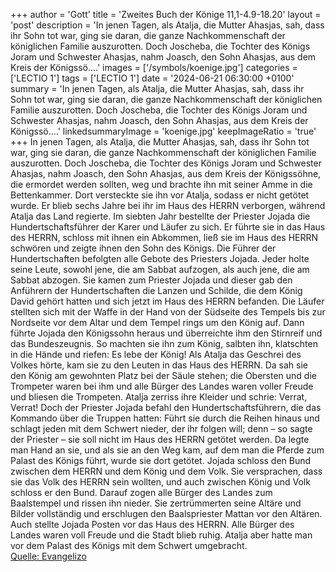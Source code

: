 +++
author = 'Gott'
title = 'Zweites Buch der Könige 11,1-4.9-18.20'
layout = 'post'
description = 'In jenen Tagen, als Atalja, die Mutter Ahasjas, sah, dass ihr Sohn tot war, ging sie daran, die ganze Nachkommenschaft der königlichen Familie auszurotten. Doch Joscheba, die Tochter des Königs Joram und Schwester Ahasjas, nahm Joasch, den Sohn Ahasjas, aus dem Kreis der Königssö....'
images = ['/symbols/koenige.jpg']
categories = ['LECTIO 1']
tags = ['LECTIO 1']
date = '2024-06-21 06:30:00 +0100'
summary = 'In jenen Tagen, als Atalja, die Mutter Ahasjas, sah, dass ihr Sohn tot war, ging sie daran, die ganze Nachkommenschaft der königlichen Familie auszurotten. Doch Joscheba, die Tochter des Königs Joram und Schwester Ahasjas, nahm Joasch, den Sohn Ahasjas, aus dem Kreis der Königssö....'
linkedsummaryImage = 'koenige.jpg'
keepImageRatio = 'true'
+++
In jenen Tagen, als Atalja, die Mutter Ahasjas, sah, dass ihr Sohn tot war, ging sie daran, die ganze Nachkommenschaft der königlichen Familie auszurotten.
Doch Joscheba, die Tochter des Königs Joram und Schwester Ahasjas, nahm Joasch, den Sohn Ahasjas, aus dem Kreis der Königssöhne, die ermordet werden sollten, weg und brachte ihn mit seiner Amme in die Bettenkammer.<!--more--> Dort versteckte sie ihn vor Atalja, sodass er nicht getötet wurde.
Er blieb sechs Jahre bei ihr im Haus des HERRN verborgen, während Atalja das Land regierte.
Im siebten Jahr bestellte der Priester Jojada die Hundertschaftsführer der Karer und Läufer zu sich. Er führte sie in das Haus des HERRN, schloss mit ihnen ein Abkommen, ließ sie im Haus des HERRN schwören und zeigte ihnen den Sohn des Königs.
Die Führer der Hundertschaften befolgten alle Gebote des Priesters Jojada. Jeder holte seine Leute, sowohl jene, die am Sabbat aufzogen, als auch jene, die am Sabbat abzogen. Sie kamen zum Priester Jojada
und dieser gab den Anführern der Hundertschaften die Lanzen und Schilde, die dem König David gehört hatten und sich jetzt im Haus des HERRN befanden.
Die Läufer stellten sich mit der Waffe in der Hand von der Südseite des Tempels bis zur Nordseite vor dem Altar und dem Tempel rings um den König auf.
Dann führte Jojada den Königssohn heraus und überreichte ihm den Stirnreif und das Bundeszeugnis. So machten sie ihn zum König, salbten ihn, klatschten in die Hände und riefen: Es lebe der König!
Als Atalja das Geschrei des Volkes hörte, kam sie zu den Leuten in das Haus des HERRN.
Da sah sie den König am gewohnten Platz bei der Säule stehen; die Obersten und die Trompeter waren bei ihm und alle Bürger des Landes waren voller Freude und bliesen die Trompeten. Atalja zerriss ihre Kleider und schrie: Verrat, Verrat!
Doch der Priester Jojada befahl den Hundertschaftsführern, die das Kommando über die Truppen hatten: Führt sie durch die Reihen hinaus und schlagt jeden mit dem Schwert nieder, der ihr folgen will; denn – so sagte der Priester – sie soll nicht im Haus des HERRN getötet werden.
Da legte man Hand an sie, und als sie an den Weg kam, auf dem man die Pferde zum Palast des Königs führt, wurde sie dort getötet.
Jojada schloss den Bund zwischen dem HERRN und dem König und dem Volk. Sie versprachen, dass sie das Volk des HERRN sein wollten, und auch zwischen König und Volk schloss er den Bund.
Darauf zogen alle Bürger des Landes zum Baalstempel und rissen ihn nieder. Sie zertrümmerten seine Altäre und Bilder vollständig und erschlugen den Baalspriester Mattan vor den Altären. Auch stellte Jojada Posten vor das Haus des HERRN.
Alle Bürger des Landes waren voll Freude und die Stadt blieb ruhig. Atalja aber hatte man vor dem Palast des Königs mit dem Schwert umgebracht.<br> [Quelle: Evangelizo](https://evangeliumtagfuertag.org/DE/gospel)